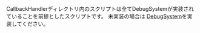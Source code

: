 CallbackHandlerディレクトリ内のスクリプトは全てDebugSystemが実装されていることを前提としたスクリプトです。
未実装の場合は [DebugSystem](https://github.com/kohaku-dayo/HandyLib/tree/main/Unity/BaseSystem/Debug "他のディレクトリに飛びます")を実装してください。
